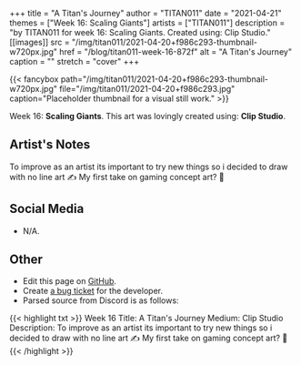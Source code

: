 +++
title =       "A Titan's Journey"
author =      "TITAN011"
date =        "2021-04-21"
themes =      ["Week 16: Scaling Giants"]
artists =     ["TITAN011"]
description = "by TITAN011 for week 16: Scaling Giants. Created using: Clip Studio."
[[images]]
      src = "/img/titan011/2021-04-20+f986c293-thumbnail-w720px.jpg"
      href = "/blog/titan011-week-16-872f"
      alt = "A Titan's Journey"
      caption = ""
      stretch = "cover"
+++

{{< fancybox path="/img/titan011/2021-04-20+f986c293-thumbnail-w720px.jpg" file="/img/titan011/2021-04-20+f986c293.jpg" caption="Placeholder thumbnail for a visual still work." >}}


Week 16: **Scaling Giants**. This art was lovingly created using: **Clip Studio**.

## Artist's Notes

To improve as an artist its important to try new things so i decided to draw with no line art ✍️ My first take on gaming concept art? 🤔

## Social Media

- N/A.

## Other

- Edit this page on [GitHub](https://github.com/teaminkling/web-refresh/edit/main/content/blog/titan011-week-16-872f.md).
- Create [a bug ticket](https://github.com/teaminkling/web-refresh/issues/new?assignees=&labels=bug&template=problem-report.md&title=) for the developer.
- Parsed source from Discord is as follows:

{{< highlight txt >}}
Week 16
Title: A Titan's Journey 
Medium: Clip Studio
Description: To improve as an artist its important to try new things so i decided to draw with no line art ✍️ My first take on gaming concept art? 🤔
{{< /highlight >}}